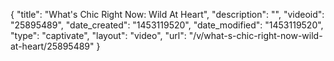 {
    "title": "What's Chic Right Now: Wild At Heart",
    "description": "",
    "videoid": "25895489",
    "date_created": "1453119520",
    "date_modified": "1453119520",
    "type": "captivate",
    "layout": "video",
    "url": "\/v\/what-s-chic-right-now-wild-at-heart\/25895489"
}